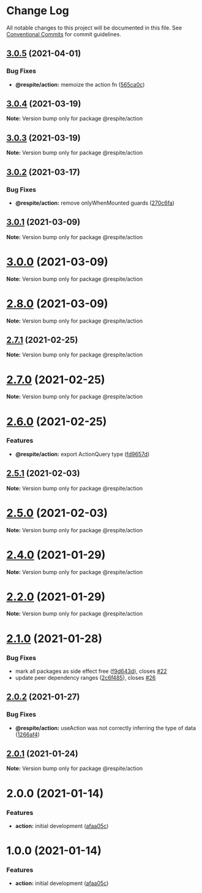 # Change Log

All notable changes to this project will be documented in this file.
See [Conventional Commits](https://conventionalcommits.org) for commit guidelines.

## [3.0.5](https://github.com/jackmellis/respite/compare/v3.0.4...v3.0.5) (2021-04-01)


### Bug Fixes

* **@respite/action:** memoize the action fn ([565ca0c](https://github.com/jackmellis/respite/commit/565ca0cd9bef0ae97bbe6f611dad188324aa09d1))





## [3.0.4](https://github.com/jackmellis/respite/compare/v3.0.3...v3.0.4) (2021-03-19)

**Note:** Version bump only for package @respite/action





## [3.0.3](https://github.com/jackmellis/respite/compare/v3.0.2...v3.0.3) (2021-03-19)

**Note:** Version bump only for package @respite/action





## [3.0.2](https://github.com/jackmellis/respite/compare/v3.0.1...v3.0.2) (2021-03-17)


### Bug Fixes

* **@respite/action:** remove onlyWhenMounted guards ([270c6fa](https://github.com/jackmellis/respite/commit/270c6fa3bc8ddb3c3867fd102ea3a1d9a2bf8de6))





## [3.0.1](https://github.com/jackmellis/respite/compare/v3.0.0...v3.0.1) (2021-03-09)

**Note:** Version bump only for package @respite/action





# [3.0.0](https://github.com/jackmellis/respite/compare/v2.8.0...v3.0.0) (2021-03-09)

**Note:** Version bump only for package @respite/action





# [2.8.0](https://github.com/jackmellis/respite/compare/v2.7.1...v2.8.0) (2021-03-09)

**Note:** Version bump only for package @respite/action





## [2.7.1](https://github.com/jackmellis/respite/compare/v2.7.0...v2.7.1) (2021-02-25)

**Note:** Version bump only for package @respite/action





# [2.7.0](https://github.com/jackmellis/respite/compare/v2.6.0...v2.7.0) (2021-02-25)

**Note:** Version bump only for package @respite/action





# [2.6.0](https://github.com/jackmellis/respite/compare/v2.5.1...v2.6.0) (2021-02-25)


### Features

* **@respite/action:** export ActionQuery type ([fd9657d](https://github.com/jackmellis/respite/commit/fd9657d1a6aea29331eee1050ba12d010d9dfed4))





## [2.5.1](https://github.com/jackmellis/respite/compare/v2.5.0...v2.5.1) (2021-02-03)

**Note:** Version bump only for package @respite/action





# [2.5.0](https://github.com/jackmellis/respite/compare/v2.4.0...v2.5.0) (2021-02-03)

**Note:** Version bump only for package @respite/action





# [2.4.0](https://github.com/jackmellis/respite/compare/v2.2.0...v2.4.0) (2021-01-29)

**Note:** Version bump only for package @respite/action





# [2.2.0](https://github.com/jackmellis/respite/compare/v2.1.0...v2.2.0) (2021-01-29)

**Note:** Version bump only for package @respite/action





# [2.1.0](https://github.com/jackmellis/respite/compare/v2.0.2...v2.1.0) (2021-01-28)


### Bug Fixes

* mark all packages as side effect free ([f9d643d](https://github.com/jackmellis/respite/commit/f9d643d72691e178d8ae53ec2157ad9e47fbc6d2)), closes [#22](https://github.com/jackmellis/respite/issues/22)
* update peer dependency ranges ([2c6f485](https://github.com/jackmellis/respite/commit/2c6f485054ac2d37a343f3312646511a01c099e5)), closes [#26](https://github.com/jackmellis/respite/issues/26)





## [2.0.2](https://github.com/jackmellis/respite/compare/v2.0.1...v2.0.2) (2021-01-27)


### Bug Fixes

* **@respite/action:** useAction was not correctly inferring the type of data ([1266af4](https://github.com/jackmellis/respite/commit/1266af4e1671685bc4af1fb24c92b0f664b0a55a))





## [2.0.1](https://github.com/jackmellis/respite/compare/v2.0.0...v2.0.1) (2021-01-24)

**Note:** Version bump only for package @respite/action





# 2.0.0 (2021-01-14)


### Features

* **action:** initial development ([afaa05c](https://github.com/jackmellis/respite/commit/afaa05c8bfb4999c7166a449eb42628569555ef1))





# 1.0.0 (2021-01-14)


### Features

* **action:** initial development ([afaa05c](https://github.com/jackmellis/respite/commit/afaa05c8bfb4999c7166a449eb42628569555ef1))
